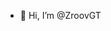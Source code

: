 - 👋 Hi, I’m @ZroovGT


<!---
ZroovGT/ZroovGT is a ✨ special ✨ repository because its `README.md` (this file) appears on your GitHub profile.
You can click the Preview link to take a look at your changes.
--->
